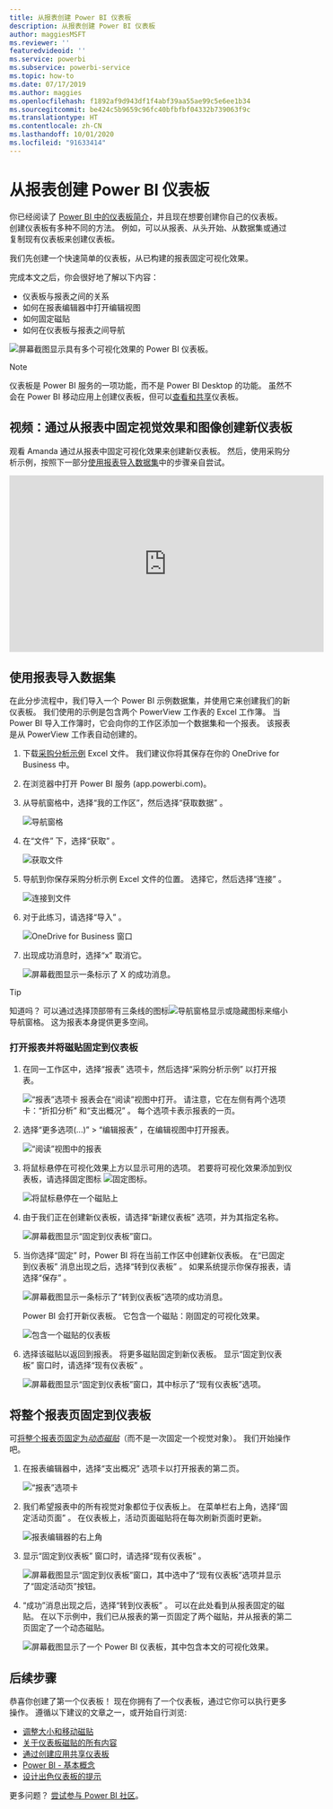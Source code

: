 ```yaml
---
title: 从报表创建 Power BI 仪表板
description: 从报表创建 Power BI 仪表板
author: maggiesMSFT
ms.reviewer: ''
featuredvideoid: ''
ms.service: powerbi
ms.subservice: powerbi-service
ms.topic: how-to
ms.date: 07/17/2019
ms.author: maggies
ms.openlocfilehash: f1892af9d943df1f4abf39aa55ae99c5e6ee1b34
ms.sourcegitcommit: be424c5b9659c96fc40bfbfbf04332b739063f9c
ms.translationtype: HT
ms.contentlocale: zh-CN
ms.lasthandoff: 10/01/2020
ms.locfileid: "91633414"
---
```

# <a name="create-a-power-bi-dashboard-from-a-report"></a>从报表创建 Power BI 仪表板
你已经阅读了 [Power BI 中的仪表板简介](service-dashboards.md)，并且现在想要创建你自己的仪表板。 创建仪表板有多种不同的方法。 例如，可以从报表、从头开始、从数据集或通过复制现有仪表板来创建仪表板。  

我们先创建一个快速简单的仪表板，从已构建的报表固定可视化效果。 

完成本文之后，你会很好地了解以下内容：
- 仪表板与报表之间的关系
- 如何在报表编辑器中打开编辑视图
- 如何固定磁贴 
- 如何在仪表板与报表之间导航 
 
![屏幕截图显示具有多个可视化效果的 Power BI 仪表板。](media/service-dashboard-create/power-bi-completed-dashboard-small.png)

> [!NOTE] 
> 仪表板是 Power BI 服务的一项功能，而不是 Power BI Desktop 的功能。 虽然不会在 Power BI 移动应用上创建仪表板，但可以[查看和共享](../consumer/mobile/mobile-apps-view-dashboard.md)仪表板。
>
> 

## <a name="video-create-a-dashboard-by-pinning-visuals-and-images-from-a-report"></a>视频：通过从报表中固定视觉效果和图像创建新仪表板
观看 Amanda 通过从报表中固定可视化效果来创建新仪表板。 然后，使用采购分析示例，按照下一部分[使用报表导入数据集](#import-a-dataset-with-a-report)中的步骤亲自尝试。
    

<iframe width="560" height="315" src="https://www.youtube.com/embed/lJKgWnvl6bQ" frameborder="0" allowfullscreen></iframe>

## <a name="import-a-dataset-with-a-report"></a>使用报表导入数据集
在此分步流程中，我们导入一个 Power BI 示例数据集，并使用它来创建我们的新仪表板。 我们使用的示例是包含两个 PowerView 工作表的 Excel 工作簿。 当 Power BI 导入工作簿时，它会向你的工作区添加一个数据集和一个报表。 该报表是从 PowerView 工作表自动创建的。

1. 下载[采购分析示例](https://go.microsoft.com/fwlink/?LinkId=529784) Excel 文件。 我们建议你将其保存在你的 OneDrive for Business 中。
2. 在浏览器中打开 Power BI 服务 (app.powerbi.com)。
3. 从导航窗格中，选择“我的工作区”，然后选择“获取数据”   。

    ![导航窗格](media/service-dashboard-create/power-bi-get-data-new-look.png)
5. 在“文件”  下，选择“获取”  。

   ![获取文件](media/service-dashboard-create/power-bi-select-files.png)
6. 导航到你保存采购分析示例 Excel 文件的位置。 选择它，然后选择“连接”  。

   ![连接到文件](media/service-dashboard-create/power-bi-connectnew.png)
7. 对于此练习，请选择“导入”  。

    ![OneDrive for Business 窗口](media/service-dashboard-create/power-bi-import.png)
8. 出现成功消息时，选择“x”  取消它。

   ![屏幕截图显示一条标示了 X 的成功消息。](media/service-dashboard-create/power-bi-view-datasetnew.png)

> [!TIP]
> 知道吗？ 可以通过选择顶部带有三条线的图标![导航窗格显示或隐藏图标](media/service-dashboard-create/power-bi-new-look-hide-nav-pane.png)来缩小导航窗格。 这为报表本身提供更多空间。

### <a name="open-the-report-and-pin-tiles-to-your-dashboard"></a>打开报表并将磁贴固定到仪表板
1. 在同一工作区中，选择“报表”  选项卡，然后选择“采购分析示例”  以打开报表。

    ![“报表”选项卡](media/service-dashboard-create/power-bi-reports.png) 报表会在“阅读”视图中打开。 请注意，它在左侧有两个选项卡：“折扣分析”  和“支出概况”  。 每个选项卡表示报表的一页。

2. 选择“更多选项(...)”   > “编辑报表”  ，在编辑视图中打开报表。

    ![“阅读”视图中的报表](media/service-dashboard-create/power-bi-reading-view.png)
3. 将鼠标悬停在可视化效果上方以显示可用的选项。 若要将可视化效果添加到仪表板，请选择固定图标 ![固定图标](media/service-dashboard-create/power-bi-pin-icon.png)。

    ![将鼠标悬停在一个磁贴上](media/service-dashboard-create/power-bi-hover.png)
4. 由于我们正在创建新仪表板，请选择“新建仪表板”  选项，并为其指定名称。

    ![屏幕截图显示“固定到仪表板”窗口。](media/service-dashboard-create/power-bi-pin-tile.png)
5. 当你选择“固定”  时，Power BI 将在当前工作区中创建新仪表板。 在“已固定到仪表板”  消息出现之后，选择“转到仪表板”  。 如果系统提示你保存报表，请选择“保存”  。

    ![屏幕截图显示一条标示了“转到仪表板”选项的成功消息。](media/service-dashboard-create/power-bi-pin-success.png)

    Power BI 会打开新仪表板。 它包含一个磁贴：刚固定的可视化效果。

   ![包含一个磁贴的仪表板](media/service-dashboard-create/power-bi-pinned.png)
7. 选择该磁贴以返回到报表。 将更多磁贴固定到新仪表板。 显示“固定到仪表板”  窗口时，请选择“现有仪表板”  。  

   ![屏幕截图显示“固定到仪表板”窗口，其中标示了“现有仪表板”选项。](media/service-dashboard-create/power-bi-existing-dashboard.png)

## <a name="pin-an-entire-report-page-to-the-dashboard"></a>将整个报表页固定到仪表板
可[将整个报表页固定为*动态磁贴*](service-dashboard-pin-live-tile-from-report.md)（而不是一次固定一个视觉对象）。 我们开始操作吧。

1. 在报表编辑器中，选择“支出概况”  选项卡以打开报表的第二页。

   ![“报表”选项卡](media/service-dashboard-create/power-bi-page-tab.png)

2. 我们希望报表中的所有视觉对象都位于仪表板上。 在菜单栏右上角，选择“固定活动页面”  。 在仪表板上，活动页面磁贴将在每次刷新页面时更新。

   ![报表编辑器的右上角](media/service-dashboard-create/power-bi-pin-live.png)

3. 显示“固定到仪表板”  窗口时，请选择“现有仪表板”  。

   ![屏幕截图显示“固定到仪表板”窗口，其中选中了“现有仪表板”选项并显示了“固定活动页”按钮。](media/service-dashboard-create/power-bi-pin-live2.png)

4. “成功”消息出现之后，选择“转到仪表板”  。 可以在此处看到从报表固定的磁贴。 在以下示例中，我们已从报表的第一页固定了两个磁贴，并从报表的第二页固定了一个动态磁贴。

   ![屏幕截图显示了一个 Power BI 仪表板，其中包含本文的可视化效果。](media/service-dashboard-create/power-bi-dashboard.png)

## <a name="next-steps"></a>后续步骤
恭喜你创建了第一个仪表板！ 现在你拥有了一个仪表板，通过它你可以执行更多操作。 遵循以下建议的文章之一，或开始自行浏览: 

* [调整大小和移动磁贴](service-dashboard-edit-tile.md)
* [关于仪表板磁贴的所有内容](service-dashboard-tiles.md)
* [通过创建应用共享仪表板](../collaborate-share/service-create-workspaces.md)
* [Power BI - 基本概念](../fundamentals/service-basic-concepts.md)
* [设计出色仪表板的提示](service-dashboards-design-tips.md)

更多问题？ [尝试参与 Power BI 社区](https://community.powerbi.com/)。
